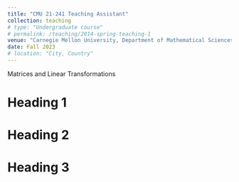 ```yaml
---
title: "CMU 21-241 Teaching Assistant"
collection: teaching
# type: "Undergraduate course"
# permalink: /teaching/2014-spring-teaching-1
venue: "Carnegie Mellon University, Department of Mathematical Sciences"
date: Fall 2023
# location: "City, Country"
---
```


Matrices and Linear Transformations

Heading 1
======

Heading 2
======

Heading 3
======
